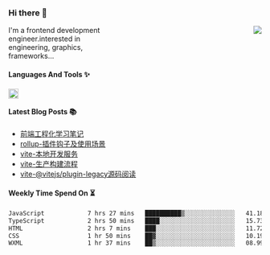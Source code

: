 <!--
**zhaohuanyuu/zhaohuanyuu** is a ✨ _special_ ✨ repository because its `README.md` (this file) appears on your GitHub profile.
-->

### Hi there 👋

<picture>
  <source media="(prefers-color-scheme: dark)" srcset="https://github-readme-stats.vercel.app/api?username=zhaohuanyuu&count_private=true&show_icons=true&theme=city_lights&hide_title=true">
  <img align="right" src="https://github-readme-stats.vercel.app/api?username=zhaohuanyuu&count_private=true&show_icons=true&hide_title=true">
</picture>

<p align="left" style="width:40%">I'm a frontend development engineer.interested in engineering, graphics, frameworks...</p>

#### Languages And Tools ✨

<img align="left" height="20" src="https://skillicons.dev/icons?i=js,ts,nodejs,rust,react,vue,svelte,gatsby,graphql,nestjs" />

</br>

#### Latest Blog Posts 📚
<!-- BLOG-POST-LIST:START -->
- [前端工程化学习笔记](https://auu.zone/post/fe-engineering)
- [rollup-插件钩子及使用场景](https://auu.zone/post/rollup-plugin)
- [vite-本地开发服务](https://auu.zone/post/vite-server)
- [vite-生产构建流程](https://auu.zone/post/vite-build)
- [vite-@vitejs/plugin-legacy源码阅读](https://auu.zone/post/vite-legacy)
<!-- BLOG-POST-LIST:END -->

#### Weekly Time Spend On ⏳
<!--START_SECTION:waka-->

```txt
JavaScript            7 hrs 27 mins   ██████████▒░░░░░░░░░░░░░░   41.18 %
TypeScript            2 hrs 50 mins   ████░░░░░░░░░░░░░░░░░░░░░   15.73 %
HTML                  2 hrs 7 mins    ███░░░░░░░░░░░░░░░░░░░░░░   11.72 %
CSS                   1 hr 50 mins    ██▓░░░░░░░░░░░░░░░░░░░░░░   10.19 %
WXML                  1 hr 37 mins    ██▒░░░░░░░░░░░░░░░░░░░░░░   08.99 %
```

<!--END_SECTION:waka-->
